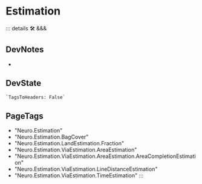 
# <neuro>Estimation</neuro>

::: details 🛠 <dev>&&&</dev>

## DevNotes

-

## DevState

```py
`TagsToHeaders: False`
```

<h2>PageTags</h2>

- "Neuro.Estimation"
- "Neuro.Estimation.BagCover"
- "Neuro.Estimation.LandEstimation.Fraction"
- "Neuro.Estimation.ViaEstimation.AreaEstimation"
- "Neuro.Estimation.ViaEstimation.AreaEstimation.AreaCompletionEstimation"
- "Neuro.Estimation.ViaEstimation.LineDistanceEstimation"
- "Neuro.Estimation.ViaEstimation.TimeEstimation"
:::
